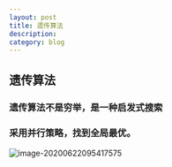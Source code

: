 ```yaml
---
layout: post
title: 遗传算法
description: 
category: blog
---
```

## 遗传算法

### 遗传算法不是穷举，是一种启发式搜索
### 采用并行策略，找到全局最优。

![image-20200622095417575](/image/githubpage/image-20200622095417575.png)
